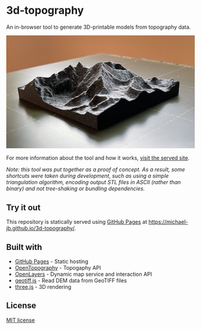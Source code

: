 # 3d-topography

An in-browser tool to generate 3D-printable models from topography data.

![3D-printed Mount Everest](bin/everest.jpeg)

For more information about the tool and how it works, [visit the served site](#try-it-out).

_Note: this tool was put together as a proof of concept. As a result, some shortcuts were taken during
development, such as using a simple triangulation algorithm, encoding output STL files in ASCII
(rather than binary) and not tree-shaking or bundling dependencies._

## Try it out

This repository is statically served using [GitHub Pages](https://pages.github.com/) at
https://michael-jb.github.io/3d-topography/.

## Built with

- [GitHub Pages](https://pages.github.com/) - Static hosting
- [OpenTopography](https://opentopography.org/) - Topogaphy API
- [OpenLayers](https://openlayers.org/) - Dynamic map service and interaction API
- [geotiff.js](https://www.npmjs.com/package/geotiff) - Read DEM data from GeoTIFF files
- [three.js](https://threejs.org/) - 3D rendering

## License

[MIT license](./LICENSE)
